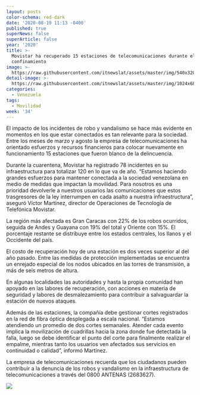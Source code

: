 ```yaml
---
layout: posts
color-schema: red-dark
date: '2020-08-19 11:13 -0400'
published: true
superNews: false
superArticle: false
year: '2020'
title: >-
  Movistar ha recuperado 15 estaciones de telecomunicaciones durante el
  confinamiento
image: >-
  https://raw.githubusercontent.com/itnewslat/assets/master/img/540x320/Recuperacion-Celda-Movistar-p.jpg
detail-image: >-
  https://raw.githubusercontent.com/itnewslat/assets/master/img/1024x680/Recuperacion-Celda-Movistar-g.jpg
categories:
  - Venezuela
tags:
  - Movilidad
week: '34'
---
```

El impacto de los incidentes de robo y vandalismo se hace más evidente en momentos en los que estar conectados es tan relevante para la sociedad. Entre los meses de marzo y agosto la empresa de telecomunicaciones ha orientado esfuerzos y recursos financieros para colocar nuevamente en funcionamiento 15 estaciones que fueron blanco de la delincuencia.

Durante la cuarentena, Movistar ha registrado 78 incidentes en su infraestructura para totalizar 120 en lo que va de año. “Estamos haciendo grandes esfuerzos para mantener conectada a la sociedad venezolana en medio de medidas que impactan la movilidad. Para nosotros es una prioridad devolverle a nuestros usuarios las comunicaciones que estos trasgresores de la ley interrumpen en cada asalto a nuestra infraestructura”, aseguró Víctor Martínez, director de Operaciones de Tecnología de Telefónica Movistar.

La región más afectada es Gran Caracas con 22% de los robos ocurridos, seguida de Andes y Guayana con 19% del total y Oriente con 15%. El porcentaje restante se distribuye entre los estados centrales, los llanos y el Occidente del país.

El costo de recuperación hoy de una estación es dos veces superior al del año pasado. Entre las medidas de protección implementadas se encuentra un enrejado especial de los nodos ubicados en las torres de transmisión, a más de seis metros de altura.

En algunas localidades las autoridades y hasta la propia comunidad han apoyado en las labores de recuperación, con acciones en materia de seguridad y labores de desmalezamiento para contribuir a salvaguardar la estación de nuevos ataques.

Además de las estaciones, la compañía debe gestionar cortes registrados en la red de fibra óptica desplegada a escala nacional. “Estamos atendiendo un promedio de dos cortes semanales. Atender cada evento implica la movilización de cuadrillas hacia la zona donde fue detectada la falla, luego se debe identificar el punto del corte para finalmente realizar el empalme, mientras tanto los usuarios ven afectados sus servicios en continuidad o calidad”, informó Martínez.

La empresa de telecomunicaciones recuerda que los ciudadanos pueden contribuir a la denuncia de los robos y vandalismo en la infraestructura de telecomunicaciones a través del 0800 ANTENAS (2683627).

<img src="https://tracker.metricool.com/c3po.jpg?hash=56f88a41e39ab42c063cc51676587a04"/>